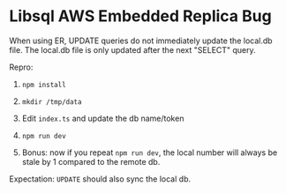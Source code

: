 # Libsql AWS Embedded Replica Bug

When using ER, UPDATE queries do not immediately update the local.db file.
The local.db file is only updated after the next "SELECT" query.

Repro:

1. `npm install`
2. `mkdir /tmp/data`
3. Edit `index.ts` and update the db name/token
4. `npm run dev`

5. Bonus: now if you repeat `npm run dev`, the local number will always be stale by 1 compared to the remote db.

Expectation: `UPDATE` should also sync the local db.
